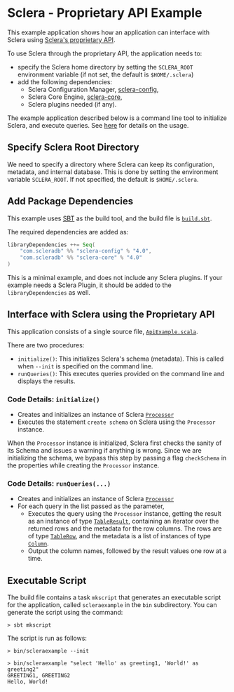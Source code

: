 # Sclera - Proprietary API Example

This example application shows how an application can interface with Sclera using [Sclera's proprietary API](https://www.scleradb.com/api/sclera-core/com/scleradb/exec/Processor.html).

To use Sclera through the proprietary API, the application needs to:

- specify the Sclera home directory by setting the `SCLERA_ROOT` environment variable (if not set, the default is `$HOME/.sclera`)
- add the following dependencies:
    - Sclera Configuration Manager, [sclera-config](https://github.com/scleradb/sclera/tree/master/modules/config),
    - Sclera Core Engine, [sclera-core](https://github.com/scleradb/sclera/tree/master/modules/core),
    - Sclera plugins needed (if any).

The example application described below is a command line tool to initialize Sclera, and execute queries. See [here](#executable-script) for details on the usage.

## Specify Sclera Root Directory

We need to specify a directory where Sclera can keep its configuration, metadata, and internal database. This is done by setting the environment variable `SCLERA_ROOT`. If not specified, the default is `$HOME/.sclera`.

## Add Package Dependencies

This example uses [SBT](https://scala-sbt.org) as the build tool, and the build file is [`build.sbt`](build.sbt).

The required dependencies are added as:

```scala
libraryDependencies ++= Seq(
    "com.scleradb" %% "sclera-config" % "4.0",
    "com.scleradb" %% "sclera-core" % "4.0"
)
```

This is a minimal example, and does not include any Sclera plugins. If your example needs a Sclera Plugin, it should be added to the `libraryDependencies` as well.

## Interface with Sclera using the Proprietary API

This application consists of a single source file, [`ApiExample.scala`](src/main/scala/ApiExample.scala).

There are two procedures:

- `initialize()`: This initializes Sclera's schema (metadata). This is called when `--init` is specified on the command line.
- `runQueries()`: This executes queries provided on the command line and displays the results.

### Code Details: `initialize()`

- Creates and initializes an instance of Sclera [`Processor`](https://www.scleradb.com/api/sclera-core/com/scleradb/exec/Processor.html)
- Executes the statement `create schema` on Sclera using the `Processor` instance.

When the `Processor` instance is initialized, Sclera first checks the sanity of its Schema and issues a warning if anything is wrong. Since we are initializing the schema, we bypass this step by passing a flag `checkSchema` in the properties while creating the `Processor` instance.

### Code Details: `runQueries(...)`

- Creates and initializes an instance of Sclera [`Processor`](https://www.scleradb.com/api/sclera-core/com/scleradb/exec/Processor.html)
- For each query in the list passed as the parameter,
    - Executes the query using the `Processor` instance, getting the result as an instance of type [`TableResult`](https://www.scleradb.com/api/sclera-core/com/scleradb/sql/result/TableResult.html), containing an iterator over the returned rows and the metadata for the row columns. The rows are of type [`TableRow`](https://www.scleradb.com/api/sclera-core/com/scleradb/sql/result/TableRow.html), and the metadata is a list of instances of type [`Column`](https://www.scleradb.com/api/sclera-core/com/scleradb/sql/datatypes/Column.html).
    - Output the column names, followed by the result values one row at a time.

## Executable Script

The build file contains a task `mkscript` that generates an executable script for the application, called `scleraexample` in the `bin` subdirectory. You can generate the script using the command:

    > sbt mkscript

The script is run as follows:

    > bin/scleraexample --init

    > bin/scleraexample "select 'Hello' as greeting1, 'World!' as greeting2"
    GREETING1, GREETING2
    Hello, World!

